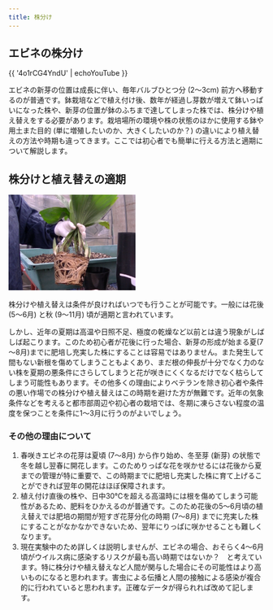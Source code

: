 ```yaml
---
title: 株分け
---
```

## エビネの株分け
{{ '4o1rCG4YndU' | echoYouTube }}

エビネの新芽の位置は成長に伴い、毎年バルブひとつ分 (2～3cm) 前方へ移動するのが普通です。鉢栽培などで植え付け後、数年が経過し芽数が増えて鉢いっぱいになった株や、新芽の位置が鉢のふちまで達してしまった株では、株分けや植え替えをする必要があります。栽培場所の環境や株の状態のほかに使用する鉢や用土また目的 (単に増殖したいのか、大きくしたいのか？) の違いにより植え替えの方法や時期も違ってきます。ここでは初心者でも簡単に行える方法と適期について解説します。

## 株分けと植え替えの適期
<img src="/assets/images/uekae.png" width="250" alt="エビネの植え替え (Calanthe) - Ranyuen" />

株分けや植え替えは条件が良ければいつでも行うことが可能です。一般には花後 (5～6月) と秋 (9～11月) 頃が適期と言われています。

しかし、近年の夏期は高温や日照不足、極度の乾燥など以前とは違う現象がしばしば起こります。このため初心者が花後に行った場合、新芽の形成が始まる夏(7～8月)までに肥培し充実した株にすることは容易ではありません。また発生して間もない新根を傷めてしまうこともよくあり、まだ根の伸長が十分でなく力のない株を夏期の悪条件にさらしてしまうと花が咲きにくくなるだけでなく枯らしてしまう可能性もあります。その他多くの理由によりベテランを除き初心者や条件の悪い作場での株分けや植え替えはこの時期を避けた方が無難です。近年の気象条件などを考えると都市部周辺や初心者の栽培では、冬期に凍らさない程度の温度を保つことを条件に1～3月に行うのがよいでしょう。

### その他の理由について
1. 春咲きエビネの花芽は夏頃 (7～8月) から作り始め、冬至芽 (新芽) の状態で冬を越し翌春に開花します。このためりっぱな花を咲かせるには花後から夏までの管理が特に重要で、この時期までに肥培し充実した株に育て上げることができれば翌年の開花はほぼ保障されます。
2. 植え付け直後の株や、日中30℃を超える高温時には根を傷めてしまう可能性があるため、肥料をひかえるのが普通です。このため花後の5～6月頃の植え替えでは肥培の期間が短すぎ花芽分化の時期 (7～8月) までに充実した株にすることがなかなかできないため、翌年にりっぱに咲かせることも難しくなります。
3. 現在実験中のため詳しくは説明しませんが、エビネの場合、おそらく4～6月頃がウイルス病に感染するリスクが最も高い時期ではないか？　と考えています。特に株分けや植え替えなど人間が関与した場合にその可能性はより高いものになると思われます。害虫による伝播と人間の接触による感染が複合的に行われていると思われます。正確なデータが得られれば改めて記します。

